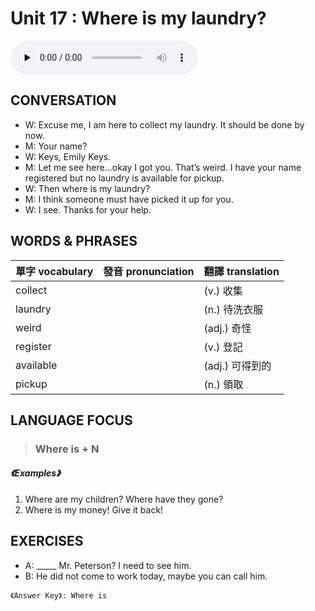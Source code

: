 # Unit 17 : Where is my laundry?

<audio controls preload="none">
  <source src="https://channelplus.ner.gov.tw/api/audio/5ad2e5e5f95e3500064f42b1">
</audio>

## CONVERSATION
* W: Excuse me, I am here to collect my laundry. It should be done by now. 
* M: Your name? 
* W: Keys, Emily Keys. 
* M: Let me see here…okay I got you. That’s weird. I have your name registered but no laundry is available for pickup. 
* W: Then where is my laundry? 
* M: I think someone must have picked it up for you. 
* W: I see. Thanks for your help.

## WORDS & PHRASES
單字 vocabulary|發音 pronunciation|翻譯 translation
---|---|---
collect||(v.) 收集
laundry||(n.) 待洗衣服
weird||(adj.) 奇怪
register||(v.) 登記
available||(adj.) 可得到的
pickup||(n.) 領取

## LANGUAGE FOCUS 
> <h3>Where is + N</h3>

##### 《Examples》
1. Where are my children? Where have they gone?
2. Where is my money! Give it back!

## EXERCISES 
* A: _____ Mr. Peterson? I need to see him.
* B: He did not come to work today, maybe you can call him.

`《Answer Key》: Where is`